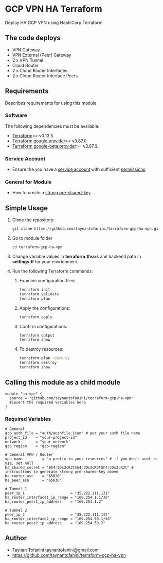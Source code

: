 # **GCP VPN HA Terraform** #

Deploy HA GCP VPN using HashiCorp Terraform

## The code deploys ##

* VPN Gateway
* VPN External (Peer) Gateway
* 2 x VPN Tunnel
* Cloud Router
* 2 x Cloud Router Interfaces
* 2 x Cloud Router Interface Peers

## **Requirements** ##

Describes requirements for using this module.

### Software ###

The following dependencies must be available:

* [Terraform](https://www.terraform.io/downloads.html)>= v0.13.5.
* [Terraform google provider](https://registry.terraform.io/providers/hashicorp/google/latest/docs)>= v3.87.0.
* [Terraform google-beta provider](https://registry.terraform.io/providers/hashicorp/google/latest/docs)>= v3.87.0.

### Service Account ###

* Ensure the you have a [service account](https://cloud.google.com/iam/docs/creating-managing-service-accounts) with sufficient [permissions](https://cloud.google.com/network-connectivity/docs/vpn/how-to/creating-ha-vpn#expandable-1).

### General for Module ###

* How to create a [strong pre-shared-key](https://cloud.google.com/network-connectivity/docs/vpn/how-to/generating-pre-shared-key).

## **Simple Usage** ##

1. Clone the repository:

    ```bash
    git clone https://github.com/taynantofanini/terraform-gcp-ha-vpn.git
    ```

2. Go to module folder

    ```bash
    cd terraform-gcp-ha-vpn
    ```

3. Change variable values in **terraform.tfvars** and backend path in **settings.tf** for your envrionment.

4. Run the following Terraform commands:

    1. Examine configuration files:

        ```bash
        terraform init
        terraform validate
        terraform plan
        ```

    2. Apply the configurations:

        ```bash
        terraform apply
        ```

    3. Confirm configurations:

        ```bash
        terraform output
        terraform show
        ```

    4. To destroy resources:

        ```bash
        terraform plan -destroy
        terraform destroy
        terraform show
        ```

## **Calling this module as a child module** ##

```hcl
module "ha-vpn" {
  source = "github.com/taynantofanini/terraform-gcp-ha-vpn"
  #insert the required variables here
}
```

### Required Variables ###

```hcl
# General
gcp_auth_file = "auth/authfile.json" # put your auth file name
project_id    = "your-project-id"
network       = "your-network"
gcp_region    = "gcp-region"

# General VPN / Router
vpn_name         = "a-prefix-to-your-resources" # if you don't want to use, set null
ha_shared_secret = "Sh4r3Ds3cR3tSh4r3Ds3cR3tSh4r3Ds3cR3t" # instructions to generate strong pre-shared-key above
ha_router_asn    = "65020"
ha_peer_asn      = "65030"

# Tunnel 1
peer_ip_1                     = "35.222.111.131"
ha_router_interface1_ip_range = "169.254.1.1/30"
ha_router_peer1_ip_address    = "169.254.1.2"

# Tunnel 2
peer_ip_2                     = "35.222.111.132"
ha_router_interface2_ip_range = "169.254.50.1/30"
ha_router_peer2_ip_address    = "169.254.50.2"
```

## **Author** ##

* Taynan Tofanini <taynantofanini@gmail.com>
* <https://github.com/taynantofanini/terraform-gcp-ha-vpn>

